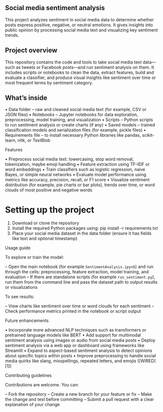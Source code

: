 
## Social media sentiment analysis

This project analyzes sentiment in social media data to determine whether posts express positive, negative, or neutral emotions. It gives insights into public opinion by processing social media text and visualizing key sentiment trends.

## Project overview

This repository contains the code and tools to take social media text data—such as tweets or Facebook posts—and run sentiment analysis on them. It includes scripts or notebooks to clean the data, extract features, build and evaluate a classifier, and produce visual insights like sentiment over time or most frequent terms by sentiment category.

## What’s inside


• Data folder – raw and cleaned social media text (for example, CSV or JSON files)
• Notebooks – Jupyter notebooks for data exploration, preprocessing, model training, and visualization
• Scripts – Python scripts to run sentiment analysis or create charts (if any)
• Saved models – trained classification models and serialization files (for example, pickle files)
• Requirements file – to install necessary Python libraries like pandas, scikit-learn, nltk, or TextBlob

Features

• Preprocess social media text: lowercasing, stop word removal, tokenization, maybe emoji handling
• Feature extraction using TF–IDF or word embeddings
• Train classifiers such as logistic regression, naive Bayes, or simple neural networks
• Evaluate model performance using metrics like accuracy, precision, recall, or F1 score
• Visualize sentiment distribution (for example, pie charts or bar plots), trends over time, or word clouds of most positive and negative words

# Setting up the project

1. Download or clone the repository
2. Install the required Python packages using:
   pip install -r requirements.txt
3. Place your social media dataset in the data folder (ensure it has fields like text and optional timestamp)

Usage guide

To explore or train the model:

– Open the main notebook (for example `SentimentAnalysis.ipynb`) and run through the cells: preprocessing, feature extraction, model training, and evaluation
– If there are standalone scripts (for example `run_sentiment.py`), run them from the command line and pass the dataset path to output results or visualizations

To see results:

– View charts like sentiment over time or word clouds for each sentiment
– Check performance metrics printed in the notebook or script output

Future enhancements

• Incorporate more advanced NLP techniques such as transformers or pretrained language models like BERT
• Add support for multimodal sentiment analysis using images or audio from social media posts
• Deploy sentiment analysis via a web app or dashboard using frameworks like Streamlit
• Expand to aspect-based sentiment analysis to detect opinions about specific topics within posts
• Improve preprocessing to handle social media quirks like slang, misspellings, repeated letters, and emojis ([WIRED][1])

Contributing guidelines

Contributions are welcome. You can:

– Fork the repository
– Create a new branch for your feature or fix
– Make the change and test before committing
– Submit a pull request with a clear explanation of your change

